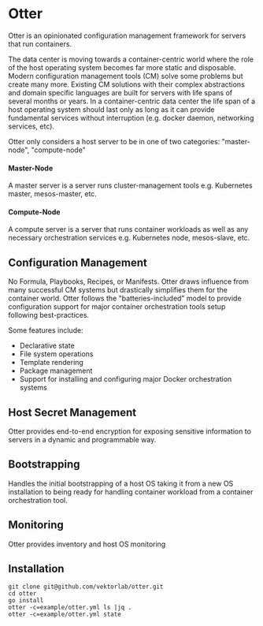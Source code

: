 # Otter

Otter is an opinionated configuration management framework for servers that run containers.

The data center is moving towards a container-centric world where the role of the host operating system becomes far 
more static and disposable. Modern configuration management tools (CM) solve some problems but create many more. 
Existing CM solutions with their complex abstractions and domain specific languages are built for servers with life 
spans of several months or years. In a container-centric data center the life span of a host operating system should 
last only as long as it can provide fundamental services without interruption (e.g. docker daemon, networking services, etc).

Otter only considers a host server to be in one of two categories: "master-node", "compute-node"

#### Master-Node
A master server is a server runs cluster-management tools e.g. Kubernetes master, mesos-master, etc.

#### Compute-Node
A compute server is a server that runs container workloads as well as any necessary orchestration services e.g.
Kubernetes node, mesos-slave, etc.

## Configuration Management

No Formula, Playbooks, Recipes, or Manifests. Otter draws influence from many successful CM systems but drastically 
simplifies them for the container world. Otter follows the "batteries-included" model to provide configuration support
for major container orchestration tools setup following best-practices.

Some features include:

* Declarative state
* File system operations
* Template rendering
* Package management
* Support for installing and configuring major Docker orchestration systems

## Host Secret Management

Otter provides end-to-end encryption for exposing sensitive information to servers in a dynamic and programmable way.

## Bootstrapping

Handles the initial bootstrapping of a host OS taking it from a new OS installation to being ready for handling 
container workload from a container orchestration tool.

## Monitoring

Otter provides inventory and host OS monitoring

## Installation

    git clone git@github.com/vektorlab/otter.git
    cd otter
    go install
    otter -c=example/otter.yml ls |jq .
    otter -c=example/otter.yml state
    

